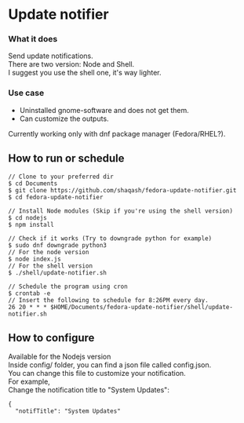 # Update notifier
### What it does
Send update notifications.  
There are two version: Node and Shell.  
I suggest you use the shell one, it's way lighter.  
### Use case
* Uninstalled gnome-software and does not get them.
* Can customize the outputs.

Currently working only with dnf package manager (Fedora/RHEL?).

## How to run or schedule
```
// Clone to your preferred dir
$ cd Documents
$ git clone https://github.com/shaqash/fedora-update-notifier.git
$ cd fedora-update-notifier

// Install Node modules (Skip if you're using the shell version)
$ cd nodejs
$ npm install

// Check if it works (Try to downgrade python for example)
$ sudo dnf downgrade python3
// For the node version
$ node index.js
// For the shell version
$ ./shell/update-notifier.sh

// Schedule the program using cron
$ crontab -e
// Insert the following to schedule for 8:26PM every day.
26 20 * * * $HOME/Documents/fedora-update-notifier/shell/update-notifier.sh
```
## How to configure
Available for the Nodejs version  
Inside config/ folder, you can find a json file called config.json.  
You can change this file to customize your notification.  
For example,  
Change the notification title to "System Updates":  
```
{
  "notifTitle": "System Updates"
```
